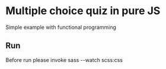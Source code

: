 # Multiple choice quiz in pure JS

Simple example with functional programming

## Run

Before run please invoke sass --watch scss:css
